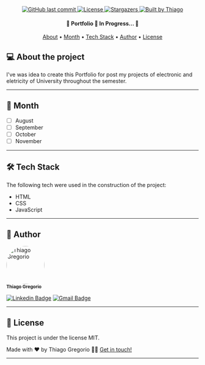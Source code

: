 <p align="center">
  <a href="https://github.com/thiagogre/Portfolio/commits/master">
    <img alt="GitHub last commit" src="https://img.shields.io/github/last-commit/thiagogre/Portfolio">
  </a>
   <a href="https://github.com/thiagogre/Portfolio/blob/master/LICENSE">  
    <img alt="License" src="https://img.shields.io/badge/license-MIT-brightgreen">
   </a>
   <a href="https://github.com/thiagogre/Portfolio/stargazers">
    <img alt="Stargazers" src="https://img.shields.io/github/stars/thiagogre/Portfolio?style=social">
  </a>

  <a href="https://www.linkedin.com/in/ThiagoLuizGregorio/">
    <img alt="Built by Thiago" src="https://img.shields.io/badge/built%20by-Thiago%20Gregorio-%237519C1">
  </a>
</p>

<h4 align="center"> 
	🚧 Portfolio 🚧 In Progress... 🚀
</h4>

<p align="center">
 <a href="#-about-the-project">About</a> •
 <a href="#-month">Month</a> • 
 <a href="#-tech-stack">Tech Stack</a> • 
 <a href="#-author">Author</a> • 
 <a href="#user-content--license">License</a>
</p>


## 💻 About the project

I've was idea to create this Portfolio for post my projects of electronic and eletricity of University throughout the semester.

---

## 🧭 Month

- [ ] August
- [ ] September
- [ ] October
- [ ] November

---

## 🛠 Tech Stack

The following tech were used in the construction of the project:

-   HTML
-   CSS
-   JavaScript

---

## 🦸 Author


 <img style="border-radius: 50%;" src="https://avatars0.githubusercontent.com/u/66977846?s=400&u=bf215d9d41feee6c46c7edb210c8e2b26e9659a0&v=4" width="100px;" alt="Thiago Gregorio"/>
 <br />
 <sub><b>Thiago Gregorio</b></sub>
 <br />

[![Linkedin Badge](https://img.shields.io/badge/-Thiago-blue?style=flat-square&logo=Linkedin&logoColor=white&link=https://www.linkedin.com/in/ThiagoLuizGregorio/)](https://www.linkedin.com/in/ThiagoLuizGregorio/) 
[![Gmail Badge](https://img.shields.io/badge/-thiagoluiz_16@hotmail.com-c14438?style=flat-square&logo=Gmail&logoColor=white&link=mailto:thiagoluiz_16@hotmail.com)](mailto:thiagoluiz_16@hotmail.com)

---

## 📝 License

This project is under the license MIT.

Made with ❤️ by Thiago Gregorio 👋🏽 [Get in touch!](https://www.linkedin.com/in/ThiagoLuizGregorio)

---

